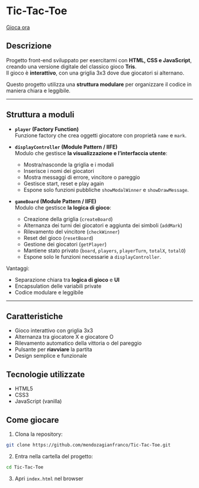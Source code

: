 # Tic-Tac-Toe

[Gioca ora](https://mendozagianfranco.github.io/Tic-Tac-Toe)

## Descrizione
Progetto front-end sviluppato per esercitarmi con **HTML, CSS e JavaScript**, creando una versione digitale del classico gioco **Tris**.  
Il gioco è **interattivo**, con una griglia 3x3 dove due giocatori si alternano.

Questo progetto utilizza una **struttura modulare** per organizzare il codice in maniera chiara e leggibile.

---

## Struttura a moduli
- **`player` (Factory Function)**  
  Funzione factory che crea oggetti giocatore con proprietà `name` e `mark`.

- **`displayController` (Module Pattern / IIFE)**  
  Modulo che gestisce **la visualizzazione e l’interfaccia utente**:  
  - Mostra/nasconde la griglia e i modali  
  - Inserisce i nomi dei giocatori  
  - Mostra messaggi di errore, vincitore o pareggio  
  - Gestisce start, reset e play again  
  - Espone solo funzioni pubbliche `showModalWinner` e `showDrawMessage`.

- **`gameBoard` (Module Pattern / IIFE)**  
  Modulo che gestisce **la logica di gioco**:  
  - Creazione della griglia (`createBoard`)  
  - Alternanza dei turni dei giocatori e aggiunta dei simboli (`addMark`)  
  - Rilevamento del vincitore (`checkWinner`)  
  - Reset del gioco (`resetBoard`)  
  - Gestione dei giocatori (`getPlayer`)  
  - Mantiene stato privato (`board`, `players`, `playerTurn`, `totalX`, `totalO`)  
  - Espone solo le funzioni necessarie a `displayController`.

Vantaggi:
- Separazione chiara tra **logica di gioco** e **UI**
- Encapsulation delle variabili private
- Codice modulare e leggibile

---

## Caratteristiche
- Gioco interattivo con griglia 3x3
- Alternanza tra giocatore X e giocatore O
- Rilevamento automatico della vittoria o del pareggio
- Pulsante per **riavviare** la partita
- Design semplice e funzionale

## Tecnologie utilizzate
- HTML5
- CSS3
- JavaScript (vanilla)

## Come giocare
1. Clona la repository:
```bash
git clone https://github.com/mendozagianfranco/Tic-Tac-Toe.git
```
2. Entra nella cartella del progetto:
```bash
cd Tic-Tac-Toe
```
3. Apri `index.html` nel browser
   
